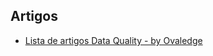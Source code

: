 ## Artigos

- [Lista de artigos Data Quality - by Ovaledge](https://www.ovaledge.com/blog/tag/data-quality)
